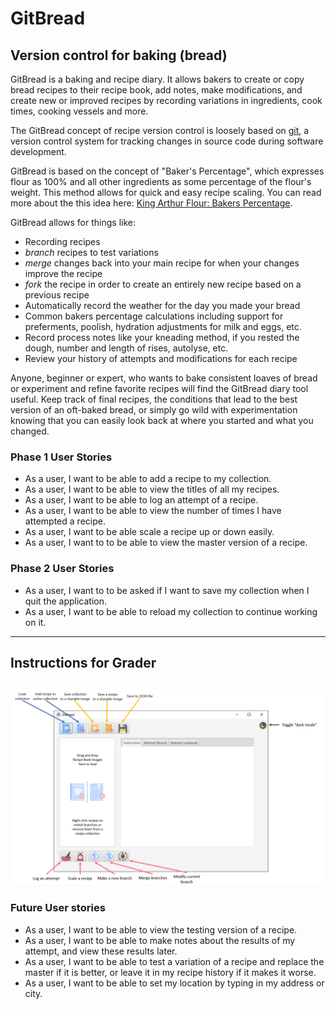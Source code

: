 # GitBread

## Version control for baking (bread)

GitBread is a baking and recipe diary. It allows bakers to create or copy bread recipes 
to their recipe book, add notes, make modifications, and create new or improved recipes 
by recording variations in ingredients, cook times, cooking vessels and more. 

The GitBread concept of recipe version control is loosely based on [git](https://git-scm.com/),
a version control system for tracking changes in source code during software development.

GitBread is based on the concept of "Baker's Percentage", which expresses flour as 100% and all 
other ingredients as some percentage of the flour's weight. This method allows for quick and easy recipe scaling. 
You can read more about the this idea here: [King Arthur Flour: Bakers Percentage](https://www.kingarthurflour.com/pro/reference/bakers-percentage).

GitBread allows for things like:
- Recording recipes
- *branch* recipes to test variations
- *merge* changes back into your main recipe for when your changes improve the recipe
- *fork* the recipe in order to create an entirely new recipe based on a previous recipe
- Automatically record the weather for the day you made your bread
- Common bakers percentage calculations including support for preferments, poolish, hydration adjustments for milk and eggs, etc. 
- Record process notes like your kneading method, if you rested the dough, number and length of rises, autolyse, etc.
- Review your history of attempts and modifications for each recipe

 Anyone, beginner or expert, who wants to bake consistent loaves of bread or experiment and refine favorite recipes 
 will find the GitBread diary tool useful. Keep track of final recipes, the conditions that lead to the best version
 of an oft-baked bread, or simply go wild with experimentation knowing that you can easily look back at where you
 started and what you changed.
 

### Phase 1 User Stories

- As a user, I want to be able to add a recipe to my collection.
- As a user, I want to be able to view the titles of all my recipes.
- As a user, I want to be able to log an attempt of a recipe.
- As a user, I want to be able to view the number of times I have attempted a recipe.
- As a user, I want to be able scale a recipe up or down easily.
- As a user, I want to to be able to view the master version of a recipe.

### Phase 2 User Stories
- As a user, I want to to be asked if I want to save my collection when I quit the application.
- As a user, I want to be able to reload my collection to continue working on it. 
---
## Instructions for Grader
![image](./data/instructions/LabeledScreenshot.PNG)
---
### Future User stories
- As a user, I want to be able to view the testing version of a recipe.
- As a user, I want to be able to make notes about the results of my attempt, and view these results later.
- As a user, I want to be able to test a variation of a recipe and replace the master if it is better, or leave
it in my recipe history if it makes it worse.
- As a user, I want to be able to set my location by typing in my address or city.


